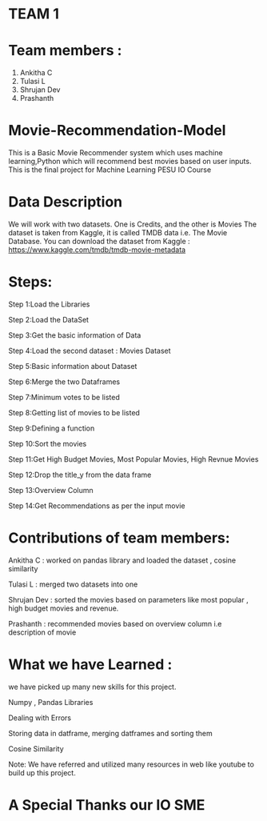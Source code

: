 # TEAM 1

# Team members :
1. Ankitha C
2. Tulasi L
3. Shrujan Dev
4. Prashanth

# Movie-Recommendation-Model
This is a Basic Movie Recommender system which uses machine learning,Python  which will recommend best movies based on user inputs.
This is the final project for Machine Learning PESU IO Course

# Data Description
We will work with two datasets. One is Credits, and the other is Movies The dataset is taken from Kaggle, it is called TMDB data i.e. The Movie Database. You can download the dataset from Kaggle : https://www.kaggle.com/tmdb/tmdb-movie-metadata

# Steps:
Step 1:Load the Libraries

Step 2:Load the DataSet

Step 3:Get the basic information of Data

Step 4:Load the second dataset : Movies Dataset

Step 5:Basic information about Dataset

Step 6:Merge the two Dataframes

Step 7:Minimum votes to be listed

Step 8:Getting list of movies to be listed

Step 9:Defining a function

Step 10:Sort the movies

Step 11:Get High Budget Movies, Most Popular Movies, High Revnue Movies

Step 12:Drop the title_y from the data frame

Step 13:Overview Column

Step 14:Get Recommendations as per the input movie


# Contributions of team members:
Ankitha C : worked on pandas library and loaded the dataset , cosine similarity

Tulasi L : merged two datasets into one

Shrujan Dev : sorted the movies based on parameters like most popular , high budget movies and revenue.

Prashanth : recommended movies based on overview column i.e description of movie

# What we have Learned :
we have picked up many new skills for this project.

Numpy , Pandas Libraries

Dealing with Errors

Storing data in datframe, merging datframes and sorting them

Cosine Similarity

Note: We have referred and utilized many resources in web like youtube to build up this project.

# A Special Thanks our IO SME




